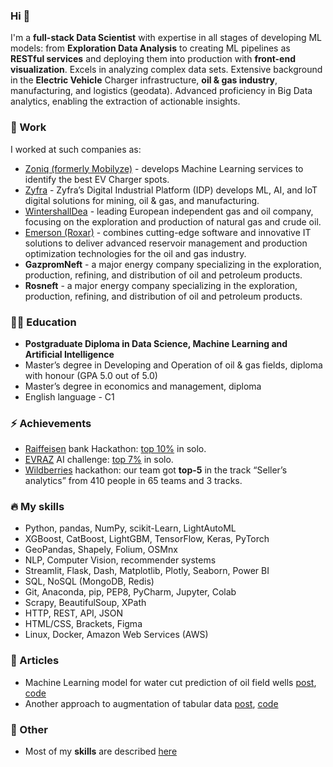 ### Hi 👋
I'm a **full-stack Data Scientist** with expertise in all stages of developing ML models: from **Exploration Data Analysis** to creating ML pipelines as **RESTful services** and deploying them into
production with **front-end visualization**. Excels in analyzing complex data sets. Extensive background in the **Electric Vehicle** Charger infrastructure, **oil & gas industry**, manufacturing, and
logistics (geodata). Advanced proficiency in Big Data analytics, enabling the extraction of actionable insights.

### 🏢 Work
I worked at such companies as:
- [Zoniq (formerly Mobilyze)](https://www.zoniq.io) - develops Machine Learning services to identify the best EV Charger spots.
- [Zyfra](https://www.zyfra.com/) - Zyfra’s Digital Industrial Platform (IDP) develops ML, AI, and IoT digital solutions for mining, oil & gas, and manufacturing.
- [WintershallDea](https://wintershalldea.com/en) - leading European independent gas and oil company, focusing on the exploration and production of natural gas and crude oil.
- [Emerson (Roxar)](https://www.emerson.com/en-us/automation/roxar) - combines cutting-edge software and innovative IT solutions to deliver advanced reservoir management and production optimization technologies for the oil and gas industry.
- **GazpromNeft** - a major energy company specializing in the exploration, production, refining, and distribution of oil and petroleum products.
- **Rosneft** - a major energy company specializing in the exploration, production, refining, and distribution of oil and petroleum products.


### 👨‍🎓 Education
- **Postgraduate Diploma in Data Science, Machine Learning and Artificial Intelligence**
- Master’s degree in Developing and Operation of oil & gas fields, diploma with honour (GPA 5.0 out of 5.0)
- Master’s degree in economics and management, diploma
- English language - C1

### ⚡ Achievements
- [Raiffeisen](https://raifhack.ru/) bank Hackathon: [top 10%](https://github.com/alex-kalinichenko/raifhack) in solo.
- [EVRAZ](https://hackathon.evraz.com/) AI challenge: [top 7%](https://github.com/alex-kalinichenko/evraz_ai) in solo.
- [Wildberries](https://hack-app.wildberries.ru/contests/hack#/) hackathon: our team got **top-5** in the track “Seller’s analytics” from 410 people in 65 teams and 3 tracks.

### 🔥 My skills
- Python, pandas, NumPy, scikit-Learn, LightAutoML
- XGBoost, CatBoost, LightGBM, TensorFlow, Keras, PyTorch
- GeoPandas, Shapely, Folium, OSMnx
- NLP, Computer Vision, recommender systems
- Streamlit, Flask, Dash, Matplotlib, Plotly, Seaborn, Power BI
- SQL, NoSQL (MongoDB, Redis)
- Git, Anaconda, pip, PEP8, PyCharm, Jupyter, Colab
- Scrapy, BeautifulSoup, XPath
- HTTP, REST, API, JSON
- HTML/CSS, Brackets, Figma
- Linux, Docker, Amazon Web Services (AWS)

### 📝 Articles
- Machine Learning model for water cut prediction of oil field wells [post](https://habr.com/ru/post/533470), [code](https://github.com/alex-kalinichenko/re/tree/master/wct_fc)
- Another approach to augmentation of tabular data [post](https://habr.com/ru/company/zyfra/blog/678134), [code](https://github.com/LeorFinkelberg/timeseries_data_augmentation)

### 📗 Other
- Most of my **skills** are described [here](https://github.com/alex-kalinichenko/gb#readme)


<!--
**alex-kalinichenko/alex-kalinichenko** is a ✨ _special_ ✨ repository because its `README.md` (this file) appears on your GitHub profile.

Here are some ideas to get you started:

- 🔭 I’m currently working on ...
- 🌱 I’m currently learning ...
- 👯 I’m looking to collaborate on ...
- 🤔 I’m looking for help with ...
- 💬 Ask me about ...
- 📫 How to reach me: ...
- 😄 Pronouns: ...
- ⚡ Fun fact: ...
-->
